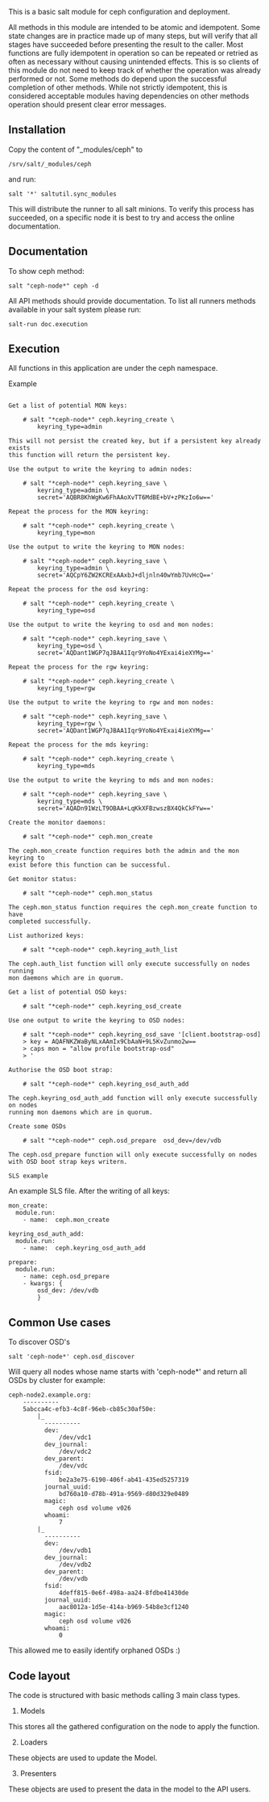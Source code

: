 This is a basic salt module for ceph configuration and deployment.

All methods in this module are intended to be atomic and idempotent. Some state
changes are in practice made up of many steps, but will verify that all stages
have succeeded before presenting the result to the caller. Most functions are 
fully idempotent in operation so can be repeated or retried as often as 
necessary without causing unintended effects. This is so clients of this module
do not need to keep track of whether the operation was already performed or not.
Some methods do depend upon the successful completion of other methods. While 
not strictly idempotent, this is considered acceptable modules having 
dependencies on other methods operation should present clear error messages.

Installation
------------

Copy the content of "_modules/ceph" to

    /srv/salt/_modules/ceph

and run:

    salt '*' saltutil.sync_modules

This will distribute the runner to all salt minions. To verify this process has
succeeded, on a specific node it is best to try and access the online
documentation.

Documentation
-------------

To show ceph method:

    salt "ceph-node*" ceph -d

All API methods should provide documentation. To list all runners methods
available in your salt system please run:

    salt-run doc.execution

Execution
---------

All functions in this application are under the ceph namespace.

Example
~~~~~~~

Get a list of potential MON keys:

    # salt "*ceph-node*" ceph.keyring_create \
        keyring_type=admin

This will not persist the created key, but if a persistent key already exists 
this function will return the persistent key.

Use the output to write the keyring to admin nodes:

    # salt "*ceph-node*" ceph.keyring_save \
        keyring_type=admin \
        secret='AQBR8KhWgKw6FhAAoXvTT6MdBE+bV+zPKzIo6w=='

Repeat the process for the MON keyring:

    # salt "*ceph-node*" ceph.keyring_create \
        keyring_type=mon

Use the output to write the keyring to MON nodes:

    # salt "*ceph-node*" ceph.keyring_save \
        keyring_type=admin \
        secret='AQCpY6ZW2KCRExAAxbJ+dljnln40wYmb7UvHcQ=='

Repeat the process for the osd keyring:

    # salt "*ceph-node*" ceph.keyring_create \
        keyring_type=osd

Use the output to write the keyring to osd and mon nodes:

    # salt "*ceph-node*" ceph.keyring_save \
        keyring_type=osd \
        secret='AQDant1WGP7qJBAA1Iqr9YoNo4YExai4ieXYMg=='

Repeat the process for the rgw keyring:

    # salt "*ceph-node*" ceph.keyring_create \
        keyring_type=rgw

Use the output to write the keyring to rgw and mon nodes:

    # salt "*ceph-node*" ceph.keyring_save \
        keyring_type=rgw \
        secret='AQDant1WGP7qJBAA1Iqr9YoNo4YExai4ieXYMg=='

Repeat the process for the mds keyring:

    # salt "*ceph-node*" ceph.keyring_create \
        keyring_type=mds

Use the output to write the keyring to mds and mon nodes:

    # salt "*ceph-node*" ceph.keyring_save \
        keyring_type=mds \
        secret='AQADn91WzLT9OBAA+LqKkXFBzwszBX4QkCkFYw=='

Create the monitor daemons:

    # salt "*ceph-node*" ceph.mon_create

The ceph.mon_create function requires both the admin and the mon keyring to
exist before this function can be successful.

Get monitor status:

    # salt "*ceph-node*" ceph.mon_status

The ceph.mon_status function requires the ceph.mon_create function to have
completed successfully.

List authorized keys:

    # salt "*ceph-node*" ceph.keyring_auth_list

The ceph.auth_list function will only execute successfully on nodes running 
mon daemons which are in quorum.

Get a list of potential OSD keys:

    # salt "*ceph-node*" ceph.keyring_osd_create

Use one output to write the keyring to OSD nodes:

    # salt "*ceph-node*" ceph.keyring_osd_save '[client.bootstrap-osd]
    > key = AQAFNKZWaByNLxAAmIx9CbAaN+9L5KvZunmo2w==
    > caps mon = "allow profile bootstrap-osd"
    > '

Authorise the OSD boot strap:

    # salt "*ceph-node*" ceph.keyring_osd_auth_add

The ceph.keyring_osd_auth_add function will only execute successfully on nodes
running mon daemons which are in quorum.

Create some OSDs

    # salt "*ceph-node*" ceph.osd_prepare  osd_dev=/dev/vdb

The ceph.osd_prepare function will only execute successfully on nodes
with OSD boot strap keys writern.

SLS example
~~~~~~~~~~~

An example SLS file. After the writing of all keys:

    mon_create:
      module.run:
        - name:  ceph.mon_create

    keyring_osd_auth_add:
      module.run:
        - name:  ceph.keyring_osd_auth_add

    prepare:
      module.run:
        - name: ceph.osd_prepare
        - kwargs: {
            osd_dev: /dev/vdb
            }

Common Use cases
----------------

To discover OSD's

    salt 'ceph-node*' ceph.osd_discover

Will query all nodes whose name starts with 'ceph-node*' and return all OSDs
by cluster for example:

    ceph-node2.example.org:
        ----------
        5abcca4c-efb3-4c8f-96eb-cb85c30af50e:
            |_
              ----------
              dev:
                  /dev/vdc1
              dev_journal:
                  /dev/vdc2
              dev_parent:
                  /dev/vdc
              fsid:
                  be2a3e75-6190-406f-ab41-435ed5257319
              journal_uuid:
                  bd760a10-d78b-491a-9569-d80d329e0489
              magic:
                  ceph osd volume v026
              whoami:
                  7
            |_
              ----------
              dev:
                  /dev/vdb1
              dev_journal:
                  /dev/vdb2
              dev_parent:
                  /dev/vdb
              fsid:
                  4deff815-0e6f-498a-aa24-8fdbe41430de
              journal_uuid:
                  aac8012a-1d5e-414a-b969-54b8e3cf1240
              magic:
                  ceph osd volume v026
              whoami:
                  0

This allowed me to easily identify orphaned OSDs :)

Code layout
-----------

The code is structured with basic methods calling 3 main class types.

1. Models

This stores all the gathered configuration on the node to apply the function.

2. Loaders

These objects are used to update the Model.

3. Presenters

These objects are used to present the data in the model to the API users.
